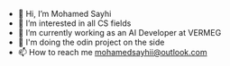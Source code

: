 - 👋 Hi, I’m Mohamed Sayhi
- 👀 I’m interested in all CS fields 
- 🌱 I’m currently working as an AI Developer at VERMEG
- 💞️ I'm doing the odin project on the side
- 📫 How to reach me mohamedsayhii@outlook.com

<!---
Mohamedsayhii/Mohamedsayhii is a ✨ special ✨ repository because its `README.md` (this file) appears on your GitHub profile.
You can click the Preview link to take a look at your changes.
--->
